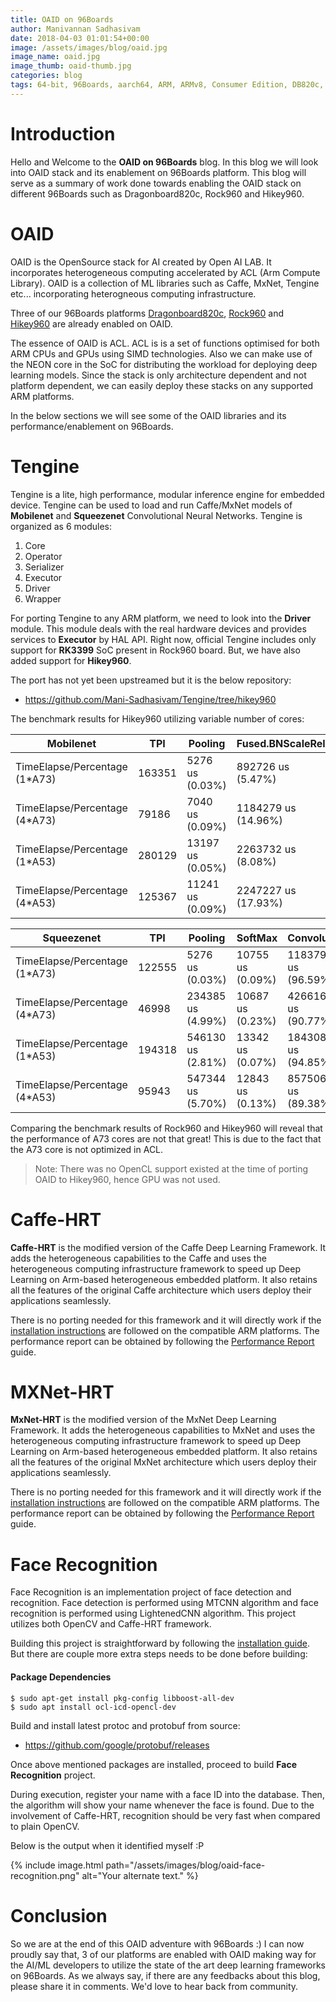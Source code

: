 ```yaml
---
title: OAID on 96Boards
author: Manivannan Sadhasivam
date: 2018-04-03 01:01:54+00:00
image: /assets/images/blog/oaid.jpg
image_name: oaid.jpg
image_thumb: oaid-thumb.jpg
categories: blog
tags: 64-bit, 96Boards, aarch64, ARM, ARMv8, Consumer Edition, DB820c, Rock960, Hikey960, OAID, AI, Machine Learning, ACL, Caffe, MxNet
---
```


# Introduction

Hello and Welcome to the **OAID on 96Boards** blog. In this blog we will
look into OAID stack and its enablement on 96Boards platform. This blog
will serve as a summary of work done towards enabling the OAID stack on
different 96Boards such as Dragonboard820c, Rock960 and Hikey960.

# OAID

OAID is the OpenSource stack for AI created by Open AI LAB. It incorporates
heterogeneous computing accelerated by ACL (Arm Compute Library). OAID is
a collection of ML libraries such as Caffe, MxNet, Tengine etc... incorporating
heterogneous computing infrastructure.

Three of our 96Boards platforms [Dragonboard820c](https://www.96boards.org/product/dragonboard820c/),
[Rock960](https://www.96rocks.com/) and [Hikey960](https://www.96boards.org/product/hikey960/)
are already enabled on OAID.

The essence of OAID is ACL. ACL is is a set of functions optimised for both ARM
CPUs and GPUs using SIMD technologies. Also we can make use of the NEON core in
the SoC for distributing the workload for deploying deep learning models. Since
the stack is only architecture dependent and not platform dependent, we can easily
deploy these stacks on any supported ARM platforms.

In the below sections we will see some of the OAID libraries and its performance/enablement
on 96Boards.

# Tengine

Tengine is a lite, high performance, modular inference engine for embedded device.
Tengine can be used to load and run Caffe/MxNet models of **Mobilenet** and
**Squeezenet** Convolutional Neural Networks. Tengine is organized as 6 modules:

1. Core
2. Operator
3. Serializer
4. Executor
5. Driver
6. Wrapper

For porting Tengine to any ARM platform, we need to look into the **Driver**
module. This module deals with the real hardware devices and provides services
to **Executor** by HAL API. Right now, official Tengine includes only support
for **RK3399** SoC present in Rock960 board. But, we have also added support
for **Hikey960**.

The port has not yet been upstreamed but it is the below repository:

* https://github.com/Mani-Sadhasivam/Tengine/tree/hikey960

The benchmark results for Hikey960 utilizing variable number of cores:

| Mobilenet                     | TPI           | Pooling         | Fused.BNScaleRelu   | Convolution           |
| ----------------------------- | ------------- | --------------- | -----------------   | --------------------- |
| TimeElapse/Percentage (1*A73) | 163351        | 5276 us (0.03%) | 892726 us (5.47%)   | 15437120 us (94.50%)  |
| TimeElapse/Percentage (4*A73) | 79186         | 7040 us (0.09%) | 1184279 us (14.96%) | 6727308 us (84.96%)   |
| TimeElapse/Percentage (1*A53) | 280129        | 13197 us (0.05%)| 2263732 us (8.08%)  | 25736053 us (91.87%)  |
| TimeElapse/Percentage (4*A53) | 125367        | 11241 us (0.09%)| 2247227 us (17.93%) | 10278308 us (81.99%)  |

| Squeezenet                    | TPI           | Pooling           | SoftMax         | Convolution         | Concat              |
| ----------------------------- | ------------- | ---------------   | --------------  | ---------------     | --------------------|
| TimeElapse/Percentage (1*A73) | 122555        | 5276 us (0.03%)   | 10755 us (0.09%)| 11837984 us (96.59%)| 168465 us (1.37%)   |
| TimeElapse/Percentage (4*A73) | 46998         | 234385 us (4.99%) | 10687 us (0.23%)| 4266165 us (90.77%) | 188465 us (4.01%)   |
| TimeElapse/Percentage (1*A53) | 194318        | 546130 us (2.81%) | 13342 us (0.07%)| 18430842 us (94.85%)| 441422 us (2.27%)   |
| TimeElapse/Percentage (4*A53) | 95943         | 547344 us (5.70%) | 12843 us (0.13%)| 8575066 us (89.38%) | 458987 us (4.78%)   |

Comparing the benchmark results of Rock960 and Hikey960 will reveal that
the performance of A73 cores are not that great! This is due to the fact
that the A73 core is not optimized in ACL.

> Note: There was no OpenCL support existed at the time of porting OAID to
>       Hikey960, hence GPU was not used.

# Caffe-HRT

**Caffe-HRT** is the modified version of the Caffe Deep Learning Framework.
It adds the heterogeneous capabilities to the Caffe and uses the heterogeneous
computing infrastructure framework to speed up Deep Learning on Arm-based
heterogeneous embedded platform. It also retains all the features of the
original Caffe architecture which users deploy their applications seamlessly.

There is no porting needed for this framework and it will directly work if
the [installation instructions](https://github.com/OAID/Caffe-HRT/blob/master/acl_openailab/installation.md)
are followed on the compatible ARM platforms. The performance report can be
obtained by following the [Performance Report](https://github.com/OAID/Caffe-HRT/blob/master/acl_openailab/performance_report.pdf)
guide.

# MXNet-HRT

**MxNet-HRT** is the modified version of the MxNet Deep Learning Framework.
It adds the heterogeneous capabilities to MxNet and uses the heterogeneous
computing infrastructure framework to speed up Deep Learning on Arm-based
heterogeneous embedded platform. It also retains all the features of the
original MxNet architecture which users deploy their applications seamlessly.

There is no porting needed for this framework and it will directly work if
the [installation instructions](https://github.com/OAID/MXNet-HRT/blob/master/acl_openailab/installation.md)
are followed on the compatible ARM platforms. The performance report can be
obtained by following the [Performance Report](https://github.com/OAID/MXNet-HRT/blob/master/acl_openailab/performance_report.pdf)
guide.

# Face Recognition

Face Recognition is an implementation project of face detection and recognition.
Face detection is performed using MTCNN algorithm and face recognition is
performed using LightenedCNN algorithm. This project utilizes both OpenCV and
Caffe-HRT framework.

Building this project is straightforward by following the [installation guide](https://github.com/OAID/FaceRecognition/blob/master/installation.md). But there are couple more extra steps needs to be done before building:

#### Package Dependencies

```shell
$ sudo apt-get install pkg-config libboost-all-dev
$ sudo apt install ocl-icd-opencl-dev
```

Build and install latest protoc and protobuf from source:

* https://github.com/google/protobuf/releases

Once above mentioned packages are installed, proceed to build **Face Recognition**
project.

During execution, register your name with a face ID into the database. Then,
the algorithm will show your name whenever the face is found. Due to the
involvement of Caffe-HRT, recognition should be very fast when compared to
plain OpenCV.

Below is the output when it identified myself :P

{% include image.html path="/assets/images/blog/oaid-face-recognition.png" alt="Your alternate text." %}

# Conclusion

So we are at the end of this OAID adventure with 96Boards :) I can now proudly
say that, 3 of our platforms are enabled with OAID making way for the AI/ML
developers to utilize the state of the art deep learning frameworks on 96Boards.
As we always say, if there are any feedbacks about this blog, please share it
in comments. We'd love to hear back from community.
